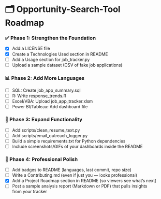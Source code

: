 # 🗂 Opportunity-Search-Tool Roadmap  

### ✅ Phase 1: Strengthen the Foundation  
- [x] Add a LICENSE file  
- [x] Create a Technologies Used section in README  
- [ ] Add a Usage section for job_tracker.py  
- [ ] Upload a sample dataset (CSV of fake job applications)  

### 📊 Phase 2: Add More Languages  
- [ ] SQL: Create job_app_summary.sql  
- [ ] R: Write response_trends.R  
- [ ] Excel/VBA: Upload job_app_tracker.xlsm  
- [ ] Power BI/Tableau: Add dashboard file  

### 🔄 Phase 3: Expand Functionality  
- [ ] Add scripts/clean_resume_text.py  
- [ ] Add scripts/email_outreach_logger.py  
- [ ] Build a simple requirements.txt for Python dependencies  
- [ ] Include screenshots/GIFs of your dashboards inside the README

### 🌟 Phase 4: Professional Polish  
- [ ] Add badges to README (languages, last commit, repo size)  
- [ ] Write a Contributing.md (even if just you — looks professional)  
- [x] Add a Project Roadmap section in README (so viewers see what’s next)  
- [ ] Post a sample analysis report (Markdown or PDF) that pulls insights from your tracker  
